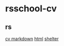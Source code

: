# rsschool-cv
## rs
[cv markdown](https://realize4.github.io/rsschool-cv/cv)
[html](https://realize4.github.io/rsschool-cv/)
[shelter](https://realize4.github.io/rsschool-cv/shelter/shelter.html)


